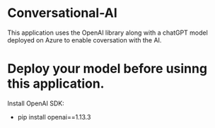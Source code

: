 # Conversational-AI
This application uses the OpenAI library along with a chatGPT model deployed on Azure to enable coversation with the AI.

# Deploy your model before usinng this application.

Install OpenAI SDK:
- pip install openai==1.13.3
